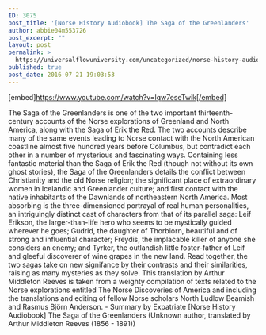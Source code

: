 ```yaml
---
ID: 3075
post_title: '[Norse History Audiobook] The Saga of the Greenlanders'
author: abbie04m553726
post_excerpt: ""
layout: post
permalink: >
  https://universalflowuniversity.com/uncategorized/norse-history-audiobook-the-saga-of-the-greenlanders/
published: true
post_date: 2016-07-21 19:03:53
---
```

[embed]https://www.youtube.com/watch?v=lqw7eseTwik[/embed]<br>
<p>The Saga of the Greenlanders is one of the two important thirteenth-century accounts of the Norse explorations of Greenland and North America, along with the Saga of Erik the Red. The two accounts describe many of the same events leading to Norse contact with the North American coastline almost five hundred years before Columbus, but contradict each other in a number of mysterious and fascinating ways. Containing less fantastic material than the Saga of Erik the Red (though not without its own ghost stories), the Saga of the Greenlanders details the conflict between Christianity and the old Norse religion; the significant place of extraordinary women in Icelandic and Greenlander culture; and first contact with the native inhabitants of the Dawnlands of northeastern North America. Most absorbing is the three-dimensioned portrayal of real human personalities, an intriguingly distinct cast of characters from that of its parallel saga: Leif Erikson, the larger-than-life hero who seems to be mystically guided wherever he goes; Gudrid, the daughter of Thorbiorn, beautiful and of strong and influential character; Freydis, the implacable killer of anyone she considers an enemy; and Tyrker, the outlandish little foster-father of Leif and gleeful discoverer of wine grapes in the new land. Read together, the two sagas take on new signifance by their contrasts and their similarities, raising as many mysteries as they solve.
This translation by Arthur Middleton Reeves is taken from a weighty compilation of texts related to the Norse explorations entitled The Norse Discoveries of America and including the translations and editing of fellow Norse scholars North Ludlow Beamish and Rasmus Björn Anderson. - Summary by Expatriate
[Norse History Audiobook] The Saga of the Greenlanders (Unknown author, translated by Arthur Middleton Reeves (1856 - 1891))</p>
